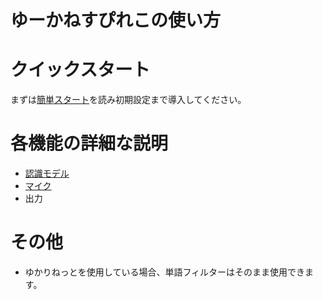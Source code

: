 # ゆーかねすぴれこの使い方

# クイックスタート
まずは[簡単スタート](KANTAN.md)を読み初期設定まで導入してください。

# 各機能の詳細な説明
- [認識モデル](recognition-model.md)
- [マイク](mic.md)
- 出力

# その他
- ゆかりねっとを使用している場合、単語フィルターはそのまま使用できます。  